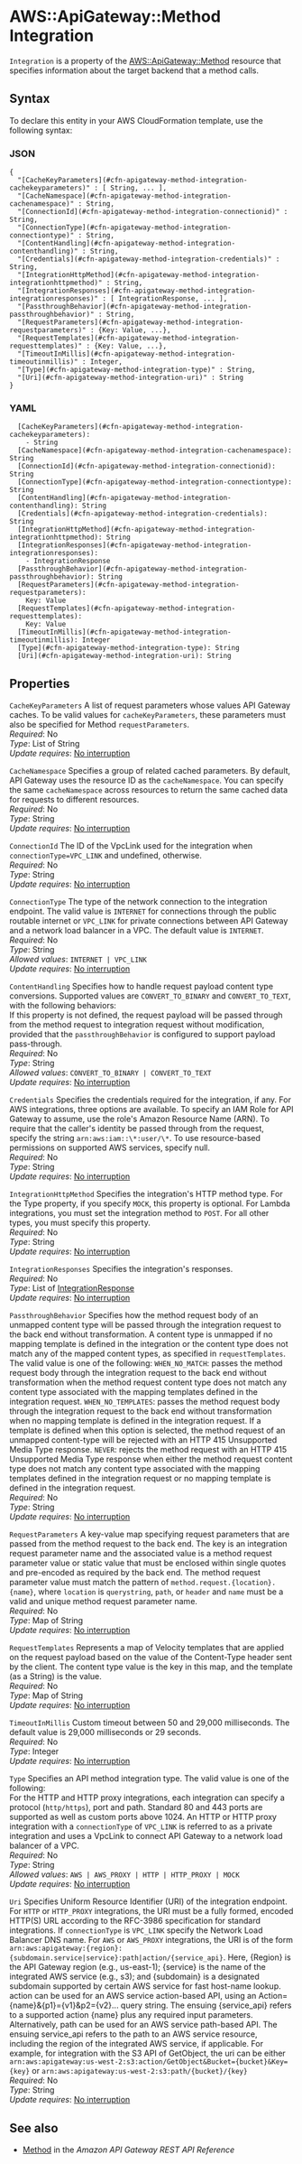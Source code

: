 # AWS::ApiGateway::Method Integration<a name="aws-properties-apitgateway-method-integration"></a>

`Integration` is a property of the [AWS::ApiGateway::Method](https://docs.aws.amazon.com/AWSCloudFormation/latest/UserGuide/aws-resource-apigateway-method.html) resource that specifies information about the target backend that a method calls\.

## Syntax<a name="aws-properties-apitgateway-method-integration-syntax"></a>

To declare this entity in your AWS CloudFormation template, use the following syntax:

### JSON<a name="aws-properties-apitgateway-method-integration-syntax.json"></a>

```
{
  "[CacheKeyParameters](#cfn-apigateway-method-integration-cachekeyparameters)" : [ String, ... ],
  "[CacheNamespace](#cfn-apigateway-method-integration-cachenamespace)" : String,
  "[ConnectionId](#cfn-apigateway-method-integration-connectionid)" : String,
  "[ConnectionType](#cfn-apigateway-method-integration-connectiontype)" : String,
  "[ContentHandling](#cfn-apigateway-method-integration-contenthandling)" : String,
  "[Credentials](#cfn-apigateway-method-integration-credentials)" : String,
  "[IntegrationHttpMethod](#cfn-apigateway-method-integration-integrationhttpmethod)" : String,
  "[IntegrationResponses](#cfn-apigateway-method-integration-integrationresponses)" : [ IntegrationResponse, ... ],
  "[PassthroughBehavior](#cfn-apigateway-method-integration-passthroughbehavior)" : String,
  "[RequestParameters](#cfn-apigateway-method-integration-requestparameters)" : {Key: Value, ...},
  "[RequestTemplates](#cfn-apigateway-method-integration-requesttemplates)" : {Key: Value, ...},
  "[TimeoutInMillis](#cfn-apigateway-method-integration-timeoutinmillis)" : Integer,
  "[Type](#cfn-apigateway-method-integration-type)" : String,
  "[Uri](#cfn-apigateway-method-integration-uri)" : String
}
```

### YAML<a name="aws-properties-apitgateway-method-integration-syntax.yaml"></a>

```
  [CacheKeyParameters](#cfn-apigateway-method-integration-cachekeyparameters): 
    - String
  [CacheNamespace](#cfn-apigateway-method-integration-cachenamespace): String
  [ConnectionId](#cfn-apigateway-method-integration-connectionid): String
  [ConnectionType](#cfn-apigateway-method-integration-connectiontype): String
  [ContentHandling](#cfn-apigateway-method-integration-contenthandling): String
  [Credentials](#cfn-apigateway-method-integration-credentials): String
  [IntegrationHttpMethod](#cfn-apigateway-method-integration-integrationhttpmethod): String
  [IntegrationResponses](#cfn-apigateway-method-integration-integrationresponses): 
    - IntegrationResponse
  [PassthroughBehavior](#cfn-apigateway-method-integration-passthroughbehavior): String
  [RequestParameters](#cfn-apigateway-method-integration-requestparameters): 
    Key: Value
  [RequestTemplates](#cfn-apigateway-method-integration-requesttemplates): 
    Key: Value
  [TimeoutInMillis](#cfn-apigateway-method-integration-timeoutinmillis): Integer
  [Type](#cfn-apigateway-method-integration-type): String
  [Uri](#cfn-apigateway-method-integration-uri): String
```

## Properties<a name="aws-properties-apitgateway-method-integration-properties"></a>

`CacheKeyParameters`  <a name="cfn-apigateway-method-integration-cachekeyparameters"></a>
A list of request parameters whose values API Gateway caches\. To be valid values for `cacheKeyParameters`, these parameters must also be specified for Method `requestParameters`\.  
*Required*: No  
*Type*: List of String  
*Update requires*: [No interruption](https://docs.aws.amazon.com/AWSCloudFormation/latest/UserGuide/using-cfn-updating-stacks-update-behaviors.html#update-no-interrupt)

`CacheNamespace`  <a name="cfn-apigateway-method-integration-cachenamespace"></a>
Specifies a group of related cached parameters\. By default, API Gateway uses the resource ID as the `cacheNamespace`\. You can specify the same `cacheNamespace` across resources to return the same cached data for requests to different resources\.  
*Required*: No  
*Type*: String  
*Update requires*: [No interruption](https://docs.aws.amazon.com/AWSCloudFormation/latest/UserGuide/using-cfn-updating-stacks-update-behaviors.html#update-no-interrupt)

`ConnectionId`  <a name="cfn-apigateway-method-integration-connectionid"></a>
The ID of the VpcLink used for the integration when `connectionType=VPC_LINK` and undefined, otherwise\.  
*Required*: No  
*Type*: String  
*Update requires*: [No interruption](https://docs.aws.amazon.com/AWSCloudFormation/latest/UserGuide/using-cfn-updating-stacks-update-behaviors.html#update-no-interrupt)

`ConnectionType`  <a name="cfn-apigateway-method-integration-connectiontype"></a>
The type of the network connection to the integration endpoint\. The valid value is `INTERNET` for connections through the public routable internet or `VPC_LINK` for private connections between API Gateway and a network load balancer in a VPC\. The default value is `INTERNET`\.  
*Required*: No  
*Type*: String  
*Allowed values*: `INTERNET | VPC_LINK`  
*Update requires*: [No interruption](https://docs.aws.amazon.com/AWSCloudFormation/latest/UserGuide/using-cfn-updating-stacks-update-behaviors.html#update-no-interrupt)

`ContentHandling`  <a name="cfn-apigateway-method-integration-contenthandling"></a>
Specifies how to handle request payload content type conversions\. Supported values are `CONVERT_TO_BINARY` and `CONVERT_TO_TEXT`, with the following behaviors:  
If this property is not defined, the request payload will be passed through from the method request to integration request without modification, provided that the `passthroughBehavior` is configured to support payload pass\-through\.  
*Required*: No  
*Type*: String  
*Allowed values*: `CONVERT_TO_BINARY | CONVERT_TO_TEXT`  
*Update requires*: [No interruption](https://docs.aws.amazon.com/AWSCloudFormation/latest/UserGuide/using-cfn-updating-stacks-update-behaviors.html#update-no-interrupt)

`Credentials`  <a name="cfn-apigateway-method-integration-credentials"></a>
Specifies the credentials required for the integration, if any\. For AWS integrations, three options are available\. To specify an IAM Role for API Gateway to assume, use the role's Amazon Resource Name \(ARN\)\. To require that the caller's identity be passed through from the request, specify the string `arn:aws:iam::\*:user/\*`\. To use resource\-based permissions on supported AWS services, specify null\.  
*Required*: No  
*Type*: String  
*Update requires*: [No interruption](https://docs.aws.amazon.com/AWSCloudFormation/latest/UserGuide/using-cfn-updating-stacks-update-behaviors.html#update-no-interrupt)

`IntegrationHttpMethod`  <a name="cfn-apigateway-method-integration-integrationhttpmethod"></a>
Specifies the integration's HTTP method type\. For the Type property, if you specify `MOCK`, this property is optional\. For Lambda integrations, you must set the integration method to `POST`\. For all other types, you must specify this property\.  
*Required*: No  
*Type*: String  
*Update requires*: [No interruption](https://docs.aws.amazon.com/AWSCloudFormation/latest/UserGuide/using-cfn-updating-stacks-update-behaviors.html#update-no-interrupt)

`IntegrationResponses`  <a name="cfn-apigateway-method-integration-integrationresponses"></a>
Specifies the integration's responses\.  
*Required*: No  
*Type*: List of [IntegrationResponse](aws-properties-apitgateway-method-integration-integrationresponse.md)  
*Update requires*: [No interruption](https://docs.aws.amazon.com/AWSCloudFormation/latest/UserGuide/using-cfn-updating-stacks-update-behaviors.html#update-no-interrupt)

`PassthroughBehavior`  <a name="cfn-apigateway-method-integration-passthroughbehavior"></a>
Specifies how the method request body of an unmapped content type will be passed through the integration request to the back end without transformation\. A content type is unmapped if no mapping template is defined in the integration or the content type does not match any of the mapped content types, as specified in `requestTemplates`\. The valid value is one of the following: `WHEN_NO_MATCH`: passes the method request body through the integration request to the back end without transformation when the method request content type does not match any content type associated with the mapping templates defined in the integration request\. `WHEN_NO_TEMPLATES`: passes the method request body through the integration request to the back end without transformation when no mapping template is defined in the integration request\. If a template is defined when this option is selected, the method request of an unmapped content\-type will be rejected with an HTTP 415 Unsupported Media Type response\. `NEVER`: rejects the method request with an HTTP 415 Unsupported Media Type response when either the method request content type does not match any content type associated with the mapping templates defined in the integration request or no mapping template is defined in the integration request\.  
*Required*: No  
*Type*: String  
*Update requires*: [No interruption](https://docs.aws.amazon.com/AWSCloudFormation/latest/UserGuide/using-cfn-updating-stacks-update-behaviors.html#update-no-interrupt)

`RequestParameters`  <a name="cfn-apigateway-method-integration-requestparameters"></a>
A key\-value map specifying request parameters that are passed from the method request to the back end\. The key is an integration request parameter name and the associated value is a method request parameter value or static value that must be enclosed within single quotes and pre\-encoded as required by the back end\. The method request parameter value must match the pattern of `method.request.{location}.{name}`, where `location` is `querystring`, `path`, or `header` and `name` must be a valid and unique method request parameter name\.  
*Required*: No  
*Type*: Map of String  
*Update requires*: [No interruption](https://docs.aws.amazon.com/AWSCloudFormation/latest/UserGuide/using-cfn-updating-stacks-update-behaviors.html#update-no-interrupt)

`RequestTemplates`  <a name="cfn-apigateway-method-integration-requesttemplates"></a>
Represents a map of Velocity templates that are applied on the request payload based on the value of the Content\-Type header sent by the client\. The content type value is the key in this map, and the template \(as a String\) is the value\.  
*Required*: No  
*Type*: Map of String  
*Update requires*: [No interruption](https://docs.aws.amazon.com/AWSCloudFormation/latest/UserGuide/using-cfn-updating-stacks-update-behaviors.html#update-no-interrupt)

`TimeoutInMillis`  <a name="cfn-apigateway-method-integration-timeoutinmillis"></a>
Custom timeout between 50 and 29,000 milliseconds\. The default value is 29,000 milliseconds or 29 seconds\.  
*Required*: No  
*Type*: Integer  
*Update requires*: [No interruption](https://docs.aws.amazon.com/AWSCloudFormation/latest/UserGuide/using-cfn-updating-stacks-update-behaviors.html#update-no-interrupt)

`Type`  <a name="cfn-apigateway-method-integration-type"></a>
Specifies an API method integration type\. The valid value is one of the following:  
For the HTTP and HTTP proxy integrations, each integration can specify a protocol \(`http/https`\), port and path\. Standard 80 and 443 ports are supported as well as custom ports above 1024\. An HTTP or HTTP proxy integration with a `connectionType` of `VPC_LINK` is referred to as a private integration and uses a VpcLink to connect API Gateway to a network load balancer of a VPC\.  
*Required*: No  
*Type*: String  
*Allowed values*: `AWS | AWS_PROXY | HTTP | HTTP_PROXY | MOCK`  
*Update requires*: [No interruption](https://docs.aws.amazon.com/AWSCloudFormation/latest/UserGuide/using-cfn-updating-stacks-update-behaviors.html#update-no-interrupt)

`Uri`  <a name="cfn-apigateway-method-integration-uri"></a>
Specifies Uniform Resource Identifier \(URI\) of the integration endpoint\.  
For `HTTP` or `HTTP_PROXY` integrations, the URI must be a fully formed, encoded HTTP\(S\) URL according to the RFC\-3986 specification for standard integrations\. If `connectionType` is `VPC_LINK` specify the Network Load Balancer DNS name\. For `AWS` or `AWS_PROXY` integrations, the URI is of the form `arn:aws:apigateway:{region}:{subdomain.service|service}:path|action/{service_api}`\. Here, \{Region\} is the API Gateway region \(e\.g\., us\-east\-1\); \{service\} is the name of the integrated AWS service \(e\.g\., s3\); and \{subdomain\} is a designated subdomain supported by certain AWS service for fast host\-name lookup\. action can be used for an AWS service action\-based API, using an Action=\{name\}&\{p1\}=\{v1\}&p2=\{v2\}\.\.\. query string\. The ensuing \{service\_api\} refers to a supported action \{name\} plus any required input parameters\. Alternatively, path can be used for an AWS service path\-based API\. The ensuing service\_api refers to the path to an AWS service resource, including the region of the integrated AWS service, if applicable\. For example, for integration with the S3 API of GetObject, the uri can be either `arn:aws:apigateway:us-west-2:s3:action/GetObject&Bucket={bucket}&Key={key}` or `arn:aws:apigateway:us-west-2:s3:path/{bucket}/{key}`   
*Required*: No  
*Type*: String  
*Update requires*: [No interruption](https://docs.aws.amazon.com/AWSCloudFormation/latest/UserGuide/using-cfn-updating-stacks-update-behaviors.html#update-no-interrupt)

## See also<a name="aws-properties-apitgateway-method-integration--seealso"></a>
+ [Method](https://docs.aws.amazon.com/apigateway/latest/api/API_Method.html) in the *Amazon API Gateway REST API Reference*

